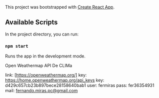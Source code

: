 This project was bootstrapped with [Create React App](https://github.com/facebook/create-react-app).

## Available Scripts

In the project directory, you can run:

### `npm start`

Runs the app in the development mode.<br />

Open Weathermap API De CLIMa

link: [https://openweathermap.org/]
key: https://home.openweathermap.org/api_keys
key: d429c657cb23b897bece28158640bab1
user: fermiras
pass: fer36354931
mail: fernando.miras.pc@gmail.com